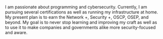 I am passionate about programming and cybersecurity. Currently, I am pursuing several certifications as well as running my infrastructure at home.
My present plan is to earn the Network +, Security +, OSCP, OSEP, and beyond. My goal is to never stop learning and improving my craft as well as 
to use it to make companies and governments alike more security-focused and aware.

<!---
JSHulbert/JSHulbert is a ✨ special ✨ repository because its `README.md` (this file) appears on your GitHub profile.
You can click the Preview link to take a look at your changes.
--->
